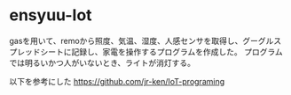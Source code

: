 # ensyuu-Iot

gasを用いて、remoから照度、気温、湿度、人感センサを取得し、グーグルスプレッドシートに記録し、家電を操作するプログラムを作成した。
プログラムでは明るいかつ人がいないとき、ライトが消灯する。

以下を参考にした
https://github.com/jr-ken/IoT-programing
